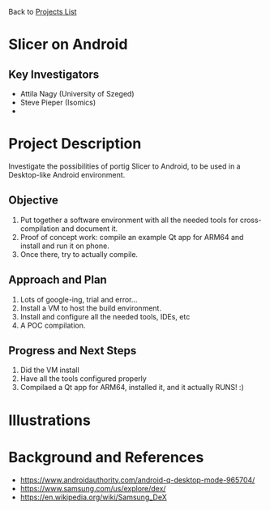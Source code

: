 Back to [Projects List](../../README.md#ProjectsList)

# Slicer on Android

## Key Investigators

- Attila Nagy  (University of Szeged)
- Steve Pieper (Isomics)
- 

# Project Description

<!-- Add a short paragraph describing the project. -->
Investigate the possibilities of portig Slicer to Android, to be used in a Desktop-like Android environment.

## Objective

<!-- Describe here WHAT you would like to achieve (what you will have as end result). -->

1. Put together a software environment with all the needed tools for cross-compilation and document it. 
1. Proof of concept work: compile an example Qt app for ARM64 and install and run it on phone.
1. Once there, try to actually compile.

## Approach and Plan

<!-- Describe here HOW you would like to achieve the objectives stated above. -->

1. Lots of google-ing, trial and error...
1. Install a VM to host the build environment.
1. Install and configure all the needed tools, IDEs, etc
1. A POC compilation.

## Progress and Next Steps

<!-- Update this section as you make progress, describing of what you have ACTUALLY DONE. If there are specific steps that you could not complete then you can describe them here, too. -->

1. Did the VM install
1. Have all the tools configured properly
1. Compilaed a Qt app for ARM64, installed it, and it actually RUNS! :)

# Illustrations

<!-- Add pictures and links to videos that demonstrate what has been accomplished.
![The configure stage](example_arm64_conf.PNG)
![The build](example_arm64_build.PNG)
![The app on the phone screen](Screenshot_20200124-110002.jpg)
-->

# Background and References

<!-- If you developed any software, include link to the source code repository. If possible, also add links to sample data, and to any relevant publications. -->

* https://www.androidauthority.com/android-q-desktop-mode-965704/
* https://www.samsung.com/us/explore/dex/
* https://en.wikipedia.org/wiki/Samsung_DeX

